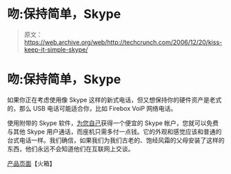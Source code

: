 # 吻:保持简单，Skype 

> 原文：<https://web.archive.org/web/http://techcrunch.com/2006/12/20/kiss-keep-it-simple-skype/>

# 吻:保持简单，Skype

如果你正在考虑使用像 Skype 这样的新式电话，但又想保持你的硬件资产是老式的，那么 USB 电话可能适合你，比如 Firebox VoiP 网络电话。

使用附带的 Skype 软件，[为您自己](https://web.archive.org/web/20130627200734/http://crunchgear.com/2006/12/15/the-skypes-the-limit/)获得一个便宜的 Skype 帐户，您就可以免费与其他 Skype 用户通话，而座机只需多付一点钱。它的外观和感觉应该和普通的台式电话一样。我们确信，如果我们为我们古老的、饱经风霜的父母安装了这样的东西，他们永远不会知道他们在互联网上交谈。

[产品页面](https://web.archive.org/web/20130627200734/http://www.firebox.com/product/1025?src_t=t20)【火箱】